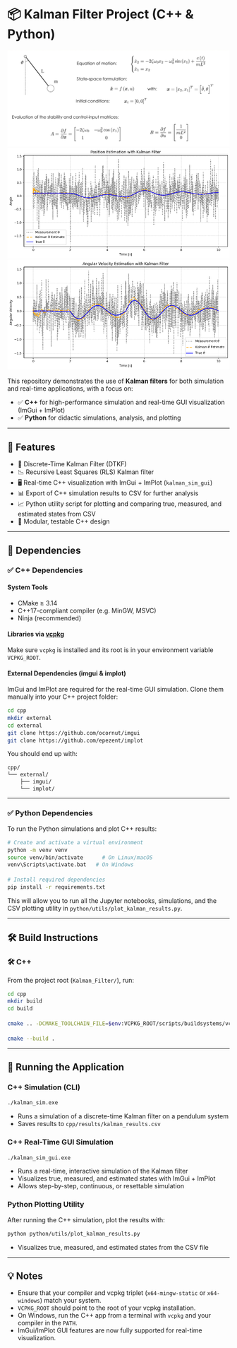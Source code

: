 # 📦 Kalman Filter Project (C++ & Python)

![dynamical_system](images/pendulum_dynamics.png)
![theta_estimate](images/theta_estimate.png)
![theta_dot_estimate](images/theta_dot_estimate.png)

This repository demonstrates the use of **Kalman filters** for both simulation and real-time applications, with a focus on:

- ✅ **C++** for high-performance simulation and real-time GUI visualization (ImGui + ImPlot)
- ✅ **Python** for didactic simulations, analysis, and plotting

---

## 🧠 Features

- 📐 Discrete-Time Kalman Filter (DTKF) 
- 📉 Recursive Least Squares (RLS) Kalman filter
- 🖥️ Real-time C++ visualization with ImGui + ImPlot (`kalman_sim_gui`)
- 📊 Export of C++ simulation results to CSV for further analysis
- 📈 Python utility script for plotting and comparing true, measured, and estimated states from CSV
- 🧪 Modular, testable C++ design

---

## 🔧 Dependencies

### ✅ C++ Dependencies

#### System Tools
- CMake ≥ 3.14
- C++17-compliant compiler (e.g. MinGW, MSVC)
- Ninja (recommended)

#### Libraries via [vcpkg](https://github.com/microsoft/vcpkg)

Make sure `vcpkg` is installed and its root is in your environment variable `VCPKG_ROOT`.

#### External Dependencies (imgui & implot)

ImGui and ImPlot are required for the real-time GUI simulation. Clone them manually into your C++ project folder:

```bash
cd cpp
mkdir external
cd external
git clone https://github.com/ocornut/imgui
git clone https://github.com/epezent/implot
```

You should end up with:

```
cpp/
└── external/
    ├── imgui/
    └── implot/
```

---

### ✅ Python Dependencies

To run the Python simulations and plot C++ results:

```bash
# Create and activate a virtual environment
python -m venv venv
source venv/bin/activate      # On Linux/macOS
venv\Scripts\activate.bat   # On Windows

# Install required dependencies
pip install -r requirements.txt
```

This will allow you to run all the Jupyter notebooks, simulations, and the CSV plotting utility in `python/utils/plot_kalman_results.py`.

---

## 🛠️ Build Instructions

### 🛠️ C++

From the project root (`Kalman_Filter/`), run:

```bash
cd cpp
mkdir build
cd build

cmake .. -DCMAKE_TOOLCHAIN_FILE=$env:VCPKG_ROOT/scripts/buildsystems/vcpkg.cmake -DVCPKG_TARGET_TRIPLET=x64-mingw-static

cmake --build .
```


---

## 🚀 Running the Application

### C++ Simulation (CLI)

```bash
./kalman_sim.exe
```

- Runs a simulation of a discrete-time Kalman filter on a pendulum system
- Saves results to `cpp/results/kalman_results.csv`

### C++ Real-Time GUI Simulation

```bash
./kalman_sim_gui.exe
```

- Runs a real-time, interactive simulation of the Kalman filter
- Visualizes true, measured, and estimated states with ImGui + ImPlot
- Allows step-by-step, continuous, or resettable simulation

### Python Plotting Utility

After running the C++ simulation, plot the results with:

```bash
python python/utils/plot_kalman_results.py
```

- Visualizes true, measured, and estimated states from the CSV file

---

## 💡 Notes

- Ensure that your compiler and vcpkg triplet (`x64-mingw-static` or `x64-windows`) match your system.
- `VCPKG_ROOT` should point to the root of your vcpkg installation.
- On Windows, run the C++ app from a terminal with `vcpkg` and your compiler in the `PATH`.
- ImGui/ImPlot GUI features are now fully supported for real-time visualization.
